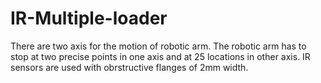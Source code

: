 # IR-Multiple-loader
There are two axis for the motion of robotic arm. The robotic arm has to stop at two precise points in one axis and at 25 locations in other axis.
IR sensors are used with obrstructive flanges of 2mm width.
